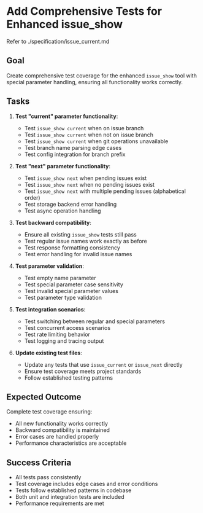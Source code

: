 # Add Comprehensive Tests for Enhanced issue_show

Refer to ./specification/issue_current.md

## Goal

Create comprehensive test coverage for the enhanced `issue_show` tool with special parameter handling, ensuring all functionality works correctly.

## Tasks

1. **Test "current" parameter functionality**:
   - Test `issue_show current` when on issue branch
   - Test `issue_show current` when not on issue branch  
   - Test `issue_show current` when git operations unavailable
   - Test branch name parsing edge cases
   - Test config integration for branch prefix

2. **Test "next" parameter functionality**:
   - Test `issue_show next` when pending issues exist
   - Test `issue_show next` when no pending issues exist
   - Test `issue_show next` with multiple pending issues (alphabetical order)
   - Test storage backend error handling
   - Test async operation handling

3. **Test backward compatibility**:
   - Ensure all existing `issue_show` tests still pass
   - Test regular issue names work exactly as before
   - Test response formatting consistency
   - Test error handling for invalid issue names

4. **Test parameter validation**:
   - Test empty name parameter
   - Test special parameter case sensitivity
   - Test invalid special parameter values
   - Test parameter type validation

5. **Test integration scenarios**:
   - Test switching between regular and special parameters
   - Test concurrent access scenarios
   - Test rate limiting behavior
   - Test logging and tracing output

6. **Update existing test files**:
   - Update any tests that use `issue_current` or `issue_next` directly
   - Ensure test coverage meets project standards
   - Follow established testing patterns

## Expected Outcome

Complete test coverage ensuring:
- All new functionality works correctly
- Backward compatibility is maintained
- Error cases are handled properly
- Performance characteristics are acceptable

## Success Criteria

- All tests pass consistently
- Test coverage includes edge cases and error conditions
- Tests follow established patterns in codebase
- Both unit and integration tests are included
- Performance requirements are met
